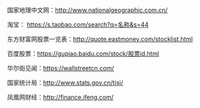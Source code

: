 国家地理中文网：http://www.nationalgeographic.com.cn/

淘宝： https://s.taobao.com/search?q=名称&s=44

东方财富网股票一览表：http://quote.eastmoney.com/stocklist.html

百度股票：https://gupiao.baidu.com/stock/股票id.html

华尔街见闻：https://wallstreetcn.com/

国家统计局：http://www.stats.gov.cn/tjsj/

凤凰网财经：http://finance.ifeng.com/